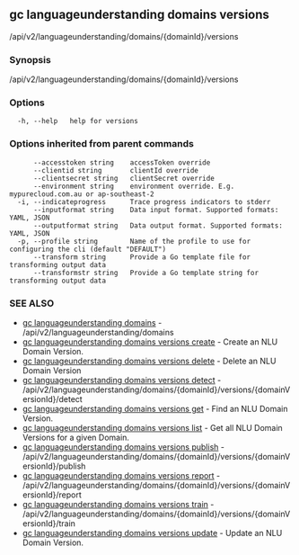 ## gc languageunderstanding domains versions

/api/v2/languageunderstanding/domains/{domainId}/versions

### Synopsis

/api/v2/languageunderstanding/domains/{domainId}/versions

### Options

```
  -h, --help   help for versions
```

### Options inherited from parent commands

```
      --accesstoken string    accessToken override
      --clientid string       clientId override
      --clientsecret string   clientSecret override
      --environment string    environment override. E.g. mypurecloud.com.au or ap-southeast-2
  -i, --indicateprogress      Trace progress indicators to stderr
      --inputformat string    Data input format. Supported formats: YAML, JSON
      --outputformat string   Data output format. Supported formats: YAML, JSON
  -p, --profile string        Name of the profile to use for configuring the cli (default "DEFAULT")
      --transform string      Provide a Go template file for transforming output data
      --transformstr string   Provide a Go template string for transforming output data
```

### SEE ALSO

* [gc languageunderstanding domains](gc_languageunderstanding_domains.html)	 - /api/v2/languageunderstanding/domains
* [gc languageunderstanding domains versions create](gc_languageunderstanding_domains_versions_create.html)	 - Create an NLU Domain Version.
* [gc languageunderstanding domains versions delete](gc_languageunderstanding_domains_versions_delete.html)	 - Delete an NLU Domain Version
* [gc languageunderstanding domains versions detect](gc_languageunderstanding_domains_versions_detect.html)	 - /api/v2/languageunderstanding/domains/{domainId}/versions/{domainVersionId}/detect
* [gc languageunderstanding domains versions get](gc_languageunderstanding_domains_versions_get.html)	 - Find an NLU Domain Version.
* [gc languageunderstanding domains versions list](gc_languageunderstanding_domains_versions_list.html)	 - Get all NLU Domain Versions for a given Domain.
* [gc languageunderstanding domains versions publish](gc_languageunderstanding_domains_versions_publish.html)	 - /api/v2/languageunderstanding/domains/{domainId}/versions/{domainVersionId}/publish
* [gc languageunderstanding domains versions report](gc_languageunderstanding_domains_versions_report.html)	 - /api/v2/languageunderstanding/domains/{domainId}/versions/{domainVersionId}/report
* [gc languageunderstanding domains versions train](gc_languageunderstanding_domains_versions_train.html)	 - /api/v2/languageunderstanding/domains/{domainId}/versions/{domainVersionId}/train
* [gc languageunderstanding domains versions update](gc_languageunderstanding_domains_versions_update.html)	 - Update an NLU Domain Version.


